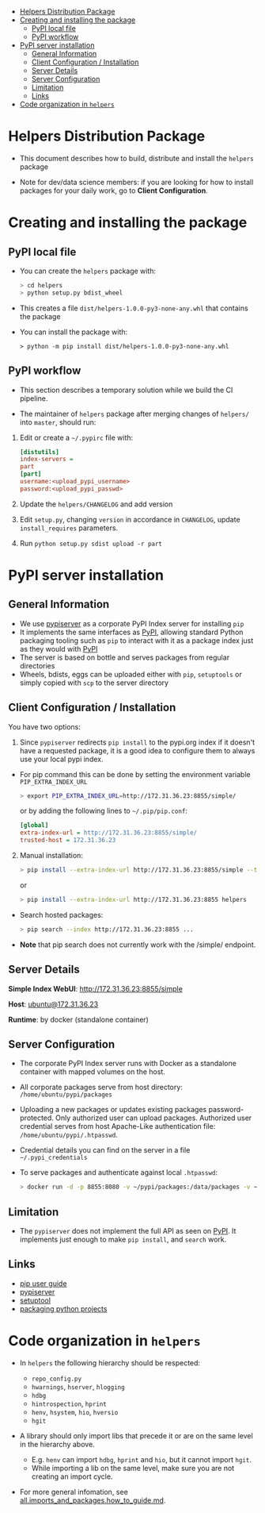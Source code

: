 

<!-- toc -->

- [Helpers Distribution Package](#helpers-distribution-package)
- [Creating and installing the package](#creating-and-installing-the-package)
  * [PyPI local file](#pypi-local-file)
  * [PyPI workflow](#pypi-workflow)
- [PyPI server installation](#pypi-server-installation)
  * [General Information](#general-information)
  * [Client Configuration / Installation](#client-configuration--installation)
  * [Server Details](#server-details)
  * [Server Configuration](#server-configuration)
  * [Limitation](#limitation)
  * [Links](#links)
- [Code organization in `helpers`](#code-organization-in-helpers)

<!-- tocstop -->

# Helpers Distribution Package

- This document describes how to build, distribute and install the `helpers`
  package

- Note for dev/data science members: if you are looking for how to install
  packages for your daily work, go to **Client Configuration**.

# Creating and installing the package

## PyPI local file

- You can create the `helpers` package with:

  ```bash
  > cd helpers
  > python setup.py bdist_wheel
  ```

- This creates a file `dist/helpers-1.0.0-py3-none-any.whl` that contains the
  package

- You can install the package with:
  ```
  > python -m pip install dist/helpers-1.0.0-py3-none-any.whl
  ```

## PyPI workflow

- This section describes a temporary solution while we build the CI pipeline.

- The maintainer of `helpers` package after merging changes of `helpers/` into
  `master`, should run:

1. Edit or create a `~/.pypirc` file with:

   ```ini
   [distutils]
   index-servers =
   part
   [part]
   username:<upload_pypi_username>
   password:<upload_pypi_passwd>
   ```

2. Update the `helpers/CHANGELOG` and add version

3. Edit `setup.py`, changing `version` in accordance in `CHANGELOG`, update
   `install_requires` parameters.

4. Run `python setup.py sdist upload -r part`

# PyPI server installation

## General Information

- We use [pypiserver](https://github.com/pypiserver/pypiserver) as a corporate
  PyPI Index server for installing `pip`
- It implements the same interfaces as [PyPI](https://pypi.org/), allowing
  standard Python packaging tooling such as `pip` to interact with it as a
  package index just as they would with [PyPI](https://pypi.org/)
- The server is based on bottle and serves packages from regular directories
- Wheels, bdists, eggs can be uploaded either with `pip`, `setuptools` or simply
  copied with `scp` to the server directory

## Client Configuration / Installation

You have two options:

1. Since `pypiserver` redirects `pip install` to the pypi.org index if it
   doesn't have a requested package, it is a good idea to configure them to
   always use your local pypi index.

- For pip command this can be done by setting the environment variable
  `PIP_EXTRA_INDEX_URL`

  ```bash
  > export PIP_EXTRA_INDEX_URL=http://172.31.36.23:8855/simple/
  ```

  or by adding the following lines to `~/.pip/pip.conf`:

  ```ini
  [global]
  extra-index-url = http://172.31.36.23:8855/simple/
  trusted-host = 172.31.36.23
  ```

2. Manual installation:

   ```bash
   > pip install --extra-index-url http://172.31.36.23:8855/simple --trusted-host 172.31.36.23 helpers
   ```

   or

   ```bash
   > pip install --extra-index-url http://172.31.36.23:8855 helpers
   ```

- Search hosted packages:

  ```bash
  > pip search --index http://172.31.36.23:8855 ...
  ```

- **Note** that pip search does not currently work with the /simple/ endpoint.

## Server Details

**Simple Index WebUI**: http://172.31.36.23:8855/simple

**Host**: ubuntu@172.31.36.23

**Runtime**: by docker (standalone container)

## Server Configuration

- The corporate PyPI Index server runs with Docker as a standalone container
  with mapped volumes on the host.

- All corporate packages serve from host directory: `/home/ubuntu/pypi/packages`

- Uploading a new packages or updates existing packages password-protected. Only
  authorized user can upload packages. Authorized user credential serves from
  host Apache-Like authentication file: `/home/ubuntu/pypi/.htpasswd`.

- Credential details you can find on the server in a file `~/.pypi_credentials`

- To serve packages and authenticate against local `.htpasswd`:

  ```bash
  > docker run -d -p 8855:8080 -v ~/pypi/packages:/data/packages -v ~/pypi/.htpasswd:/data/.htpasswd --restart=always pypiserver/pypiserver:latest -v  -P .htpasswd packages
  ```

## Limitation

- The `pypiserver` does not implement the full API as seen on
  [PyPI](https://pypi.org/). It implements just enough to make `pip install`,
  and `search` work.

## Links

- [pip user guide](https://pip.pypa.io/en/stable/user_guide/#user-guide)
- [pypiserver](https://github.com/pypiserver/pypiserver)
- [setuptool](https://setuptools.readthedocs.io/en/latest/index.html)
- [packaging python projects](https://packaging.python.org/tutorials/packaging-projects/)

# Code organization in `helpers`

- In `helpers` the following hierarchy should be respected:

  - `repo_config.py`
  - `hwarnings`, `hserver`, `hlogging`
  - `hdbg`
  - `hintrospection`, `hprint`
  - `henv`, `hsystem`, `hio`, `hversio`
  - `hgit`

- A library should only import libs that precede it or are on the same level in
  the hierarchy above.
  - E.g. `henv` can import `hdbg`, `hprint` and `hio`, but it cannot import
    `hgit`.
  - While importing a lib on the same level, make sure you are not creating an
    import cycle.
- For more general infomation, see
  [all.imports_and_packages.how_to_guide.md](https://github.com/cryptokaizen/cmamp/blob/master/docs/coding/all.imports_and_packages.how_to_guide.md).
